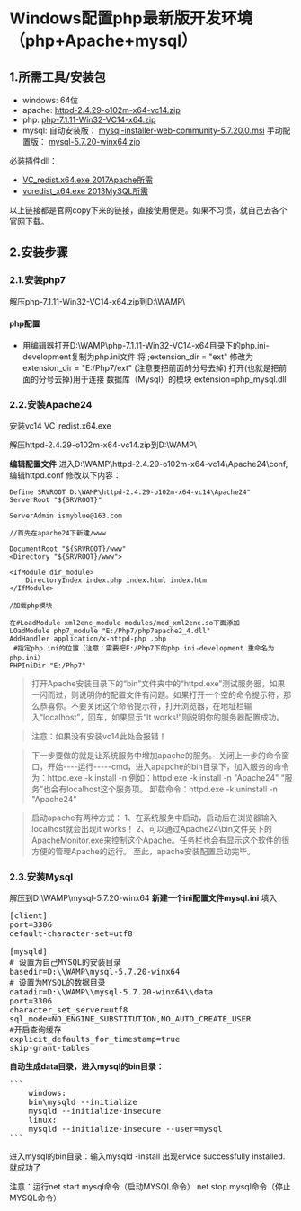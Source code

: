 # Windows配置php最新版开发环境（php+Apache+mysql）


## 1.所需工具/安装包
- windows: 64位
- apache: [httpd-2.4.29-o102m-x64-vc14.zip](https://www.apachehaus.com/cgi-bin/download.plx?dli=AZVFDNaVVQz8EVrtWVuB3MKVlUGR1UwRHVIp1a)
- php: [php-7.1.11-Win32-VC14-x64.zip](http://windows.php.net/downloads/releases/php-7.1.11-Win32-VC14-x64.zip)
- mysql: 
自动安装版： [mysql-installer-web-community-5.7.20.0.msi](https://dev.mysql.com/get/Downloads/MySQLInstaller/mysql-installer-web-community-5.7.20.0.msi) 
手动配置版： [mysql-5.7.20-winx64.zip](https://cdn.mysql.com//Downloads/MySQL-5.7/mysql-5.7.20-winx64.zip)

必装插件dll：

- [VC_redist.x64.exe 2017Apache所需](https://go.microsoft.com/fwlink/?LinkId=746572)
- [vcredist_x64.exe 2013MySQL所需](https://download.microsoft.com/download/F/3/5/F3500770-8A08-488E-94B6-17A1E1DD526F/vcredist_x64.exe)

以上链接都是官网copy下来的链接，直接使用便是。如果不习惯，就自己去各个官网下载。

## 2.安装步骤

### 2.1.安装php7

解压php-7.1.11-Win32-VC14-x64.zip到D:\WAMP\

#### php配置
- 用编辑器打开D:\WAMP\php-7.1.11-Win32-VC14-x64目录下的php.ini-development复制为php.ini文件
将 ;extension_dir = "ext" 修改为 extension_dir = "E:/Php7/ext"   (注意要把前面的分号去掉)
打开(也就是把前面的分号去掉)用于连接 数据库（Mysql）的模块
extension=php_mysql.dll


### 2.2.安装Apache24

安装vc14 VC_redist.x64.exe

解压httpd-2.4.29-o102m-x64-vc14.zip到D:\WAMP\

**编辑配置文件**
进入D:\WAMP\httpd-2.4.29-o102m-x64-vc14\Apache24\conf,编辑httpd.conf
修改以下内容：

```
Define SRVROOT D:\WAMP\httpd-2.4.29-o102m-x64-vc14\Apache24"
ServerRoot "${SRVROOT}"

ServerAdmin ismyblue@163.com

//首先在apache24下新建/www

DocumentRoot "${SRVROOT}/www"
<Directory "${SRVROOT}/www">

<IfModule dir_module>
    DirectoryIndex index.php index.html index.htm
</IfModule>

/加载php模块

在#LoadModule xml2enc_module modules/mod_xml2enc.so下面添加
LOadModule php7_module "E:/Php7/php7apache2_4.dll"
AddHandler application/x-httpd-php .php
 #指定php.ini的位置（注意：需要把E:/Php7下的php.ini-development 重命名为 php.ini）
PHPIniDir "E:/Php7"

```
>打开Apache安装目录下的“bin”文件夹中的“httpd.exe”测试服务器，如果一闪而过，则说明你的配置文件有问题。如果打开一个空的命令提示符，那么恭喜你。不要关闭这个命令提示符，打开浏览器，在地址栏输入“localhost”，回车，如果显示“It works!”则说明你的服务器配置成功。

>注意：如果没有安装vc14此处会报错！

>下一步要做的就是让系统服务中增加apache的服务。
关闭上一步的命令窗口，开始----运行-----cmd，进入apapche的bin目录下，加入服务的命令为：httpd.exe -k install -n
例如：httpd.exe -k install -n "Apache24"
“服务”也会有localhost这个服务项。
卸载命令：httpd.exe -k uninstall -n "Apache24"

>启动apache有两种方式：
1、在系统服务中启动，启动后在浏览器输入localhost就会出现it works！
2、可以通过Apache24\bin文件夹下的ApacheMonitor.exe来控制这个Apache。任务栏也会有显示这个软件的很方便的管理Apache的运行。
至此，apache安装配置启动完毕。
    

### 2.3.安装Mysql

解压到D:\WAMP\mysql-5.7.20-winx64
**新建一个ini配置文件mysql.ini**
填入
<pre>
[client]
port=3306
default-character-set=utf8

[mysqld] 
# 设置为自己MYSQL的安装目录 
basedir=D:\\WAMP\mysql-5.7.20-winx64
# 设置为MYSQL的数据目录 
datadir=D:\\WAMP\\mysql-5.7.20-winx64\\data
port=3306
character_set_server=utf8
sql_mode=NO_ENGINE_SUBSTITUTION,NO_AUTO_CREATE_USER
#开启查询缓存
explicit_defaults_for_timestamp=true
skip-grant-tables
</pre>

**自动生成data目录，进入mysql的bin目录：**
<pre>
```
	windows:
	bin\mysqld --initialize
	mysqld --initialize-insecure
	linux:
	mysqld --initialize-insecure --user=mysql 
```
</pre>
进入mysql的bin目录：输入mysqld -install
出现ervice successfully installed.就成功了

注意：运行net start mysql命令（启动MYSQL命令）
net stop mysql命令（停止MYSQL命令） 